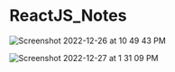 # ReactJS_Notes

![Screenshot 2022-12-26 at 10 49 43 PM](https://user-images.githubusercontent.com/52090888/209612770-76413665-d55a-4e00-8da0-049188e67daf.png)

![Screenshot 2022-12-27 at 1 31 09 PM](https://user-images.githubusercontent.com/52090888/209714072-f10372c3-befa-4148-9a07-382809be6763.png)

